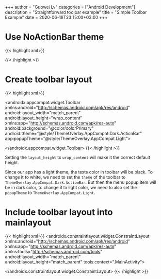 +++
author = "Guowei Lv"
categories = ["Android Development"]
description = "Straightforward toolbar example"
title = "Simple Toolbar Example"
date = 2020-06-19T23:15:00+03:00
+++

# Use NoActionBar theme
{{< highlight xml>}}
<resources>
  <style name="AppTheme" parent="Theme.AppCompat.Light.NoActionBar">
    <item name="colorPrimary">@color/colorPrimary</item>
    <item name="colorPrimaryDark">@color/colorPrimaryDark</item>
    <item name="colorAccent">@color/colorAccent</item>
  </style>
</resources>
{{< /highlight >}}

# Create toolbar layout

{{< highlight xml>}}
<?xml version="1.0" encoding="utf-8"?>
<androidx.appcompat.widget.Toolbar xmlns:android="http://schemas.android.com/apk/res/android"
  android:layout_width="match_parent"
  android:layout_height="wrap_content"
  xmlns:app="http://schemas.android.com/apk/res-auto"
  android:background="@color/colorPrimary"
  android:theme="@style/ThemeOverlay.AppCompat.Dark.ActionBar"
  app:popupTheme="@style/ThemeOverlay.AppCompat.Light">

</androidx.appcompat.widget.Toolbar>
{{< /highlight >}}

Setting the `layout_height` to `wrap_content` will make it the correct default height.

Since our app has a light theme, the texts color in toolbar will be black. To change it to white, we need to set the `theme` of the toolbar to `ThemeOverlay.AppCompat.Dark.ActionBar`. But then the menu popup item will be in dark color, to change it to light color, we need to also set the `popupTheme` to `ThemeOverlay.AppCompat.Light`.

# Include toolbar layout into mainlayout


{{< highlight xml>}}
<androidx.constraintlayout.widget.ConstraintLayout xmlns:android="http://schemas.android.com/apk/res/android"
  xmlns:app="http://schemas.android.com/apk/res-auto"
  xmlns:tools="http://schemas.android.com/tools"
  android:layout_width="match_parent"
  android:layout_height="match_parent"
  tools:context=".MainActivity">

  <include
    android:id="@+id/toolbar"
    layout="@layout/toolbar"
    app:layout_constraintEnd_toEndOf="parent"
    app:layout_constraintStart_toStartOf="parent"
    app:layout_constraintTop_toTopOf="parent" />

</androidx.constraintlayout.widget.ConstraintLayout>
{{< /highlight >}}
